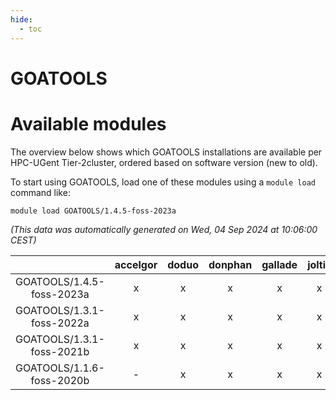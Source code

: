 ```yaml
---
hide:
  - toc
---
```


GOATOOLS
========

# Available modules


The overview below shows which GOATOOLS installations are available per HPC-UGent Tier-2cluster, ordered based on software version (new to old).

To start using GOATOOLS, load one of these modules using a `module load` command like:

```shell
module load GOATOOLS/1.4.5-foss-2023a
```

*(This data was automatically generated on Wed, 04 Sep 2024 at 10:06:00 CEST)*  

| |accelgor|doduo|donphan|gallade|joltik|shinx|skitty|
| :---: | :---: | :---: | :---: | :---: | :---: | :---: | :---: |
|GOATOOLS/1.4.5-foss-2023a|x|x|x|x|x|x|x|
|GOATOOLS/1.3.1-foss-2022a|x|x|x|x|x|-|x|
|GOATOOLS/1.3.1-foss-2021b|x|x|x|x|x|-|x|
|GOATOOLS/1.1.6-foss-2020b|-|x|x|x|x|-|x|
